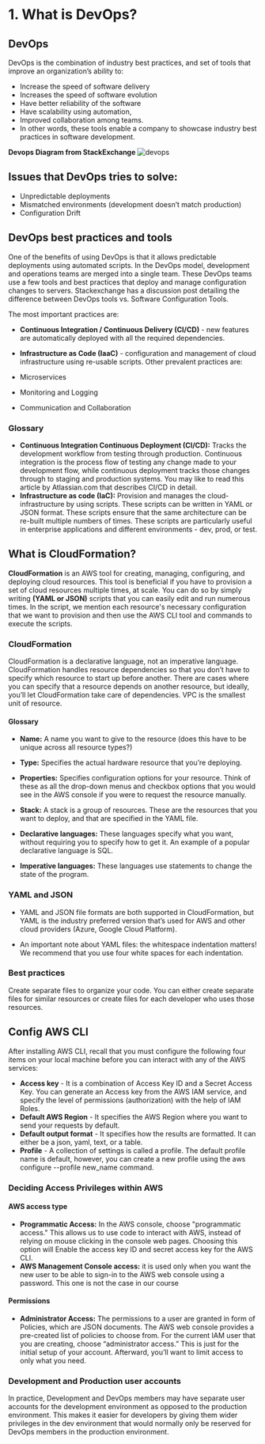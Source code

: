 # 1. What is DevOps?
## DevOps
DevOps is the combination of industry best practices, and set of tools that improve an organization’s ability to:

- Increase the speed of software delivery
- Increases the speed of software evolution
- Have better reliability of the software
- Have scalability using automation,
- Improved collaboration among teams.
- In other words, these tools enable a company to showcase industry best practices in software development.

**Devops Diagram from StackExchange**
![devops](https://i.stack.imgur.com/kEOe7.png)

## Issues that DevOps tries to solve:
- Unpredictable deployments
- Mismatched environments (development doesn’t match production)
- Configuration Drift


## DevOps best practices and tools
One of the benefits of using DevOps is that it allows predictable deployments using automated scripts. In the DevOps model, development and operations teams are merged into a single team. These DevOps teams use a few tools and best practices that deploy and manage configuration changes to servers. Stackexchange has a discussion post detailing the difference between DevOps tools vs. Software Configuration Tools.

The most important practices are:

- **Continuous Integration / Continuous Delivery (CI/CD)** - new features are automatically deployed with all the required dependencies.
- **Infrastructure as Code (IaaC)** - configuration and management of cloud infrastructure using re-usable scripts.
Other prevalent practices are:

- Microservices
- Monitoring and Logging
- Communication and Collaboration

### Glossary
- **Continuous Integration Continuous Deployment (CI/CD):** Tracks the development workflow from testing through production. Continuous integration is the process flow of testing any change made to your development flow, while continuous deployment tracks those changes through to staging and production systems. You may like to read this article by Atlassian.com that describes CI/CD in detail.
- **Infrastructure as code (IaC):** Provision and manages the cloud-infrastructure by using scripts. These scripts can be written in YAML or JSON format. These scripts ensure that the same architecture can be re-built multiple numbers of times. These scripts are particularly useful in enterprise applications and different environments - dev, prod, or test. 



## What is CloudFormation?
**CloudFormation** is an AWS tool for creating, managing, configuring, and deploying cloud resources. This tool is beneficial if you have to provision a set of cloud resources multiple times, at scale. You can do so by simply writing **(YAML or JSON)** scripts that you can easily edit and run numerous times. In the script, we mention each resource's necessary configuration that we want to provision and then use the AWS CLI tool and commands to execute the scripts.
### CloudFormation
CloudFormation is a declarative language, not an imperative language.
CloudFormation handles resource dependencies so that you don’t have to specify which resource to start up before another. There are cases where you can specify that a resource depends on another resource, but ideally, you’ll let CloudFormation take care of dependencies.
VPC is the smallest unit of resource.

#### Glossary
- **Name:** A name you want to give to the resource (does this have to be unique across all resource types?)
- **Type:** Specifies the actual hardware resource that you’re deploying.
- **Properties:** Specifies configuration options for your resource. Think of these as all the drop-down menus and checkbox options that you would see in the AWS console if you were to request the resource manually.
- **Stack:** A stack is a group of resources. These are the resources that you want to deploy, and that are specified in the YAML file.

- **Declarative languages:** These languages specify what you want, without requiring you to specify how to get it. An example of a popular declarative language is SQL.
- **Imperative languages:** These languages use statements to change the state of the program.

### YAML and JSON
- YAML and JSON file formats are both supported in CloudFormation, but YAML is the industry preferred version that’s used for AWS and other cloud providers (Azure, Google Cloud Platform).

- An important note about YAML files: the whitespace indentation matters! We recommend that you use four white spaces for each indentation.

### Best practices
Create separate files to organize your code. You can either create separate files for similar resources or create files for each developer who uses those resources.

## Config AWS CLI
After installing AWS CLI, recall that you must configure the following four items on your local machine before you can interact with any of the AWS services:

- **Access key** - It is a combination of Access Key ID and a Secret Access Key. You can generate an Access key from the AWS IAM service, and specify the level of permissions (authorization) with the help of IAM Roles.
- **Default AWS Region** - It specifies the AWS Region where you want to send your requests by default.
- **Default output format** - It specifies how the results are formatted. It can either be a json, yaml, text, or a table.
- **Profile** - A collection of settings is called a profile. The default profile name is default, however, you can create a new profile using the aws configure --profile new_name command.


### Deciding Access Privileges within AWS
#### AWS access type
- **Programmatic Access:** In the AWS console, choose "programmatic access." This allows us to use code to interact with AWS, instead of relying on mouse clicking in the console web pages. Choosing this option will Enable the access key ID and secret access key for the AWS CLI.
- **AWS Management Console access:** it is used only when you want the new user to be able to sign-in to the AWS web console using a password. This one is not the case in our course
#### Permissions
- **Administrator Access:** The permissions to a user are granted in form of Policies, which are JSON documents. The AWS web console provides a pre-created list of policies to choose from. For the current IAM user that you are creating, choose “administrator access.” This is just for the initial setup of your account. Afterward, you’ll want to limit access to only what you need.


### Development and Production user accounts
In practice, Development and DevOps members may have separate user accounts for the development environment as opposed to the production environment. This makes it easier for developers by giving them wider privileges in the dev environment that would normally only be reserved for DevOps members in the production environment.



